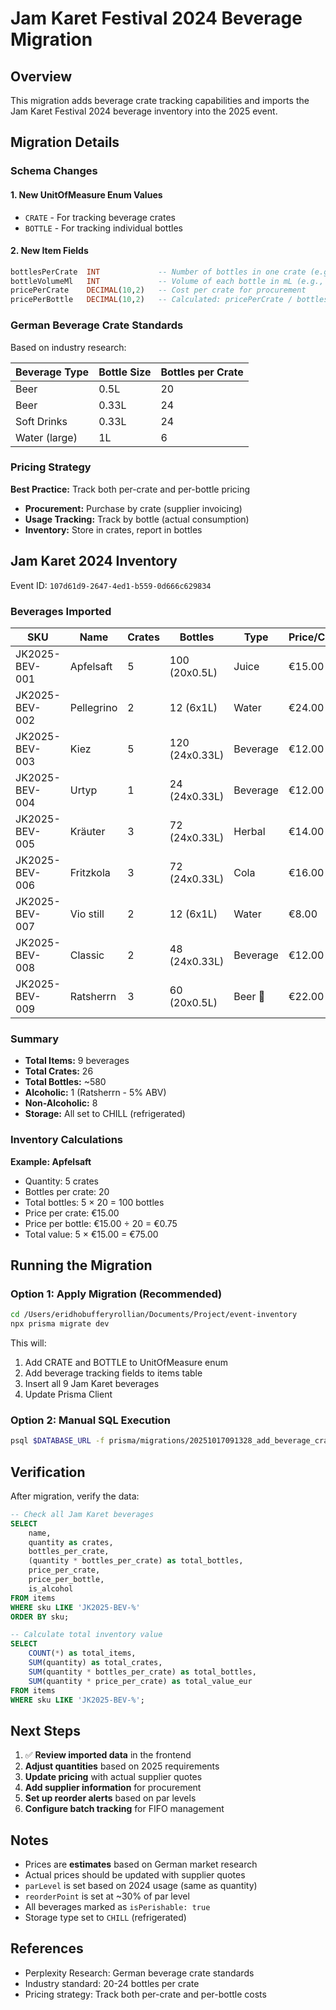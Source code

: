 # Jam Karet Festival 2024 Beverage Migration

## Overview
This migration adds beverage crate tracking capabilities and imports the Jam Karet Festival 2024 beverage inventory into the 2025 event.

## Migration Details

### Schema Changes

#### 1. New UnitOfMeasure Enum Values
- `CRATE` - For tracking beverage crates
- `BOTTLE` - For tracking individual bottles

#### 2. New Item Fields
```sql
bottlesPerCrate  INT             -- Number of bottles in one crate (e.g., 20, 24)
bottleVolumeMl   INT             -- Volume of each bottle in mL (e.g., 330, 500)
pricePerCrate    DECIMAL(10,2)   -- Cost per crate for procurement
pricePerBottle   DECIMAL(10,2)   -- Calculated: pricePerCrate / bottlesPerCrate
```

### German Beverage Crate Standards

Based on industry research:

| Beverage Type | Bottle Size | Bottles per Crate |
|--------------|-------------|-------------------|
| Beer | 0.5L | 20 |
| Beer | 0.33L | 24 |
| Soft Drinks | 0.33L | 24 |
| Water (large) | 1L | 6 |

### Pricing Strategy

**Best Practice:** Track both per-crate and per-bottle pricing
- **Procurement:** Purchase by crate (supplier invoicing)
- **Usage Tracking:** Track by bottle (actual consumption)
- **Inventory:** Store in crates, report in bottles

## Jam Karet 2024 Inventory

Event ID: `107d61d9-2647-4ed1-b559-0d666c629834`

### Beverages Imported

| SKU | Name | Crates | Bottles | Type | Price/Crate | Price/Bottle |
|-----|------|--------|---------|------|-------------|--------------|
| JK2025-BEV-001 | Apfelsaft | 5 | 100 (20x0.5L) | Juice | €15.00 | €0.75 |
| JK2025-BEV-002 | Pellegrino | 2 | 12 (6x1L) | Water | €24.00 | €4.00 |
| JK2025-BEV-003 | Kiez | 5 | 120 (24x0.33L) | Beverage | €12.00 | €0.50 |
| JK2025-BEV-004 | Urtyp | 1 | 24 (24x0.33L) | Beverage | €12.00 | €0.50 |
| JK2025-BEV-005 | Kräuter | 3 | 72 (24x0.33L) | Herbal | €14.00 | €0.58 |
| JK2025-BEV-006 | Fritzkola | 3 | 72 (24x0.33L) | Cola | €16.00 | €0.67 |
| JK2025-BEV-007 | Vio still | 2 | 12 (6x1L) | Water | €8.00 | €1.33 |
| JK2025-BEV-008 | Classic | 2 | 48 (24x0.33L) | Beverage | €12.00 | €0.50 |
| JK2025-BEV-009 | Ratsherrn | 3 | 60 (20x0.5L) | Beer 🍺 | €22.00 | €1.10 |

### Summary
- **Total Items:** 9 beverages
- **Total Crates:** 26
- **Total Bottles:** ~580
- **Alcoholic:** 1 (Ratsherrn - 5% ABV)
- **Non-Alcoholic:** 8
- **Storage:** All set to CHILL (refrigerated)

### Inventory Calculations

**Example: Apfelsaft**
- Quantity: 5 crates
- Bottles per crate: 20
- Total bottles: 5 × 20 = 100 bottles
- Price per crate: €15.00
- Price per bottle: €15.00 ÷ 20 = €0.75
- Total value: 5 × €15.00 = €75.00

## Running the Migration

### Option 1: Apply Migration (Recommended)
```bash
cd /Users/eridhobufferyrollian/Documents/Project/event-inventory
npx prisma migrate dev
```

This will:
1. Add CRATE and BOTTLE to UnitOfMeasure enum
2. Add beverage tracking fields to items table
3. Insert all 9 Jam Karet beverages
4. Update Prisma Client

### Option 2: Manual SQL Execution
```bash
psql $DATABASE_URL -f prisma/migrations/20251017091328_add_beverage_crate_tracking/migration.sql
```

## Verification

After migration, verify the data:

```sql
-- Check all Jam Karet beverages
SELECT 
    name,
    quantity as crates,
    bottles_per_crate,
    (quantity * bottles_per_crate) as total_bottles,
    price_per_crate,
    price_per_bottle,
    is_alcohol
FROM items 
WHERE sku LIKE 'JK2025-BEV-%'
ORDER BY sku;

-- Calculate total inventory value
SELECT 
    COUNT(*) as total_items,
    SUM(quantity) as total_crates,
    SUM(quantity * bottles_per_crate) as total_bottles,
    SUM(quantity * price_per_crate) as total_value_eur
FROM items 
WHERE sku LIKE 'JK2025-BEV-%';
```

## Next Steps

1. ✅ **Review imported data** in the frontend
2. **Adjust quantities** based on 2025 requirements
3. **Update pricing** with actual supplier quotes
4. **Add supplier information** for procurement
5. **Set up reorder alerts** based on par levels
6. **Configure batch tracking** for FIFO management

## Notes

- Prices are **estimates** based on German market research
- Actual prices should be updated with supplier quotes
- `parLevel` is set based on 2024 usage (same as quantity)
- `reorderPoint` is set at ~30% of par level
- All beverages marked as `isPerishable: true`
- Storage type set to `CHILL` (refrigerated)

## References

- Perplexity Research: German beverage crate standards
- Industry standard: 20-24 bottles per crate
- Pricing strategy: Track both per-crate and per-bottle costs
